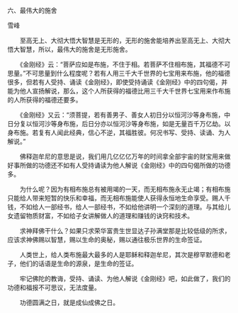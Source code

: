 六、最伟大的施舍

雪峰


　　至高无上、大彻大悟大智慧是无形的，无形的施舍能培养出至高无上、大彻大悟大智慧，所以，最伟大的施舍是无形施舍。

　　《金刚经》云：“菩萨应如是布施，不住于相。若菩萨不住相布施，其福德不可思量。”不可思量到什么程度呢？若有人用三千大千世界的七宝用来布施，他的福德很多，但若有人受持、诵读《金刚经》，即使受持诵读《金刚经》中的四句偈，并能为他人宣扬解说，那么，这个人所获得的福德比用三千大千世界七宝用来作布施的人所获得的福德还要多。

　　《金刚经》又云：“须菩提，若有善男子、善女人初日分以恒河沙等身布施，中日分复以恒河沙等身布施，后日分亦以恒河沙等身布施，如是无量百千万亿劫。以身布施。若复有人闻此经典，信心不逆，其福胜彼。何况书写、受持、读诵、为人解说。”

　　佛释迦牟尼的意思是说，我们用几亿亿亿万年的时间拿全部宇宙的财宝用来做好事所做的功德还不如有人受持诵读为他人解说《金刚经》中的四句偈所做的功德多。

　　为什么呢？因为有相布施总有被用竭的一天，而无相布施永无止竭；有相布施只能给人带来短暂的快乐和幸福，而无相布施能使人获得永恒地生命享受。赐人千钱，不如给人一部经书，给人一部经书，不如给他讲明一个深刻的道理。与其给儿女遗留物质财富，不如给子女讲解做人的道理和赚钱的诀窍和技术。

　　求神拜佛干什么？如果只求荣华富贵生世显达子孙满堂那是比较低级的所求，应该求神佛赐以智慧，赐以生命的奥秘，赐以通往极乐世界的生命签证。

　　人类世上，给人类布施最大最多的人是耶稣和释迦牟尼，其次是穆罕默德和老子，他们的话语是生命的源泉，是生命的签证。

　　牢记佛陀的教诲，受持、诵读、为他人解说《金刚经》吧，如此做了，我们的功德和福报不可思议，无法度量。

　　功德圆满之日，就是成仙成佛之日。



